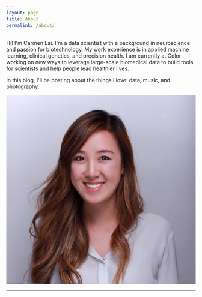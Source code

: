 ```yaml
---
layout: page
title: About
permalink: /about/
---
```


<div class="bio">
  <div class="bio-description">
    <p>
      Hi! I'm Carmen Lai. I'm a data scientist with a background in neuroscience and passion for biotechnology. My work experience is in applied machine learning, clinical genetics, and precision health. I am currently at Color working on new ways to leverage large-scale biomedical data to build tools for scientists and help people lead healthier lives.
    </p>
    <p>
      In this blog, I'll be posting about the things I love: data, music, and photography.
    </p>
  </div>
  <img class="bio-picture" src="/img/headshot.jpeg">
</div>

<hr class="bio-hr"/>
<span class="contact center">
  <a href="mailto:{{ site.email }}"><i class="fa-2x fa fa-envelope-square"></i></a>
  <a href="https://github.com/{{ site.github_username }}" target="_blank"><i class="fa-2x fab fa-github-square"></i></a>
  <a href='https://scholar.google.com/citations?user={{ site.google_scholar_user_id }}' target="_blank">
    <span class="fa-stack fa-2x">
      <i class="fas fa-square fa-stack-2x"></i>
      <i class="fas fa-flask fa-stack-1x fa-inverse"></i>
    </span>
  </a>
  <a href="https://www.linkedin.com/in/{{ site.linkedin_username }}" target="_blank"><i class="fa-2x fab fa-linkedin"></i></a>
  <a href="https://twitter.com/{{ site.twitter_username }}" target="_blank"><i class="fa-2x fab fa-twitter-square"></i></a>
  <a href="https://youtube.com/{{ site.youtube_username }}" target="_blank"><i class="fa-2x fab fa-youtube-square"></i></a>
  <a href="https://instagram.com/{{ site.instagram_shortname }}/" target="_blank"><i class="fa-2x fab fa-instagram-square"></i></a>
</span>
